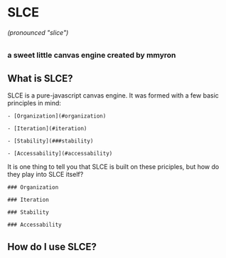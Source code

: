# SLCE
###### (pronounced "slice")
### a **s**weet **l**ittle **c**anvas **e**ngine created by mmyron

## What is SLCE?
SLCE is a pure-javascript canvas engine. It was formed with a few basic principles in mind:

    - [Organization](#organization)

    - [Iteration](#iteration)

    - [Stability](###stability)

    - [Accessability](#accessability)
    
It is one thing to tell you that SLCE is built on these priciples, but how do they play into SLCE itself? 
    
    ### Organization

    ### Iteration

    ### Stability

    ### Accessability

## How do I use SLCE?

